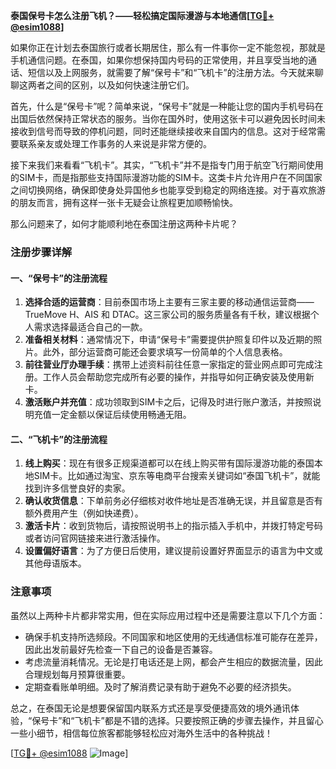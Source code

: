 **泰国保号卡怎么注册飞机？——轻松搞定国际漫游与本地通信[[TG💪+ @esim1088](https://t.me/s/esim1088)]**

如果你正在计划去泰国旅行或者长期居住，那么有一件事你一定不能忽视，那就是手机通信问题。在泰国，如果你想保持国内号码的正常使用，并且享受当地的通话、短信以及上网服务，就需要了解“保号卡”和“飞机卡”的注册方法。今天就来聊聊这两者之间的区别，以及如何快速注册它们。

首先，什么是“保号卡”呢？简单来说，“保号卡”就是一种能让您的国内手机号码在出国后依然保持正常状态的服务。当你在国外时，使用这张卡可以避免因长时间未接收到信号而导致的停机问题，同时还能继续接收来自国内的信息。这对于经常需要联系亲友或处理工作事务的人来说是非常方便的。

接下来我们来看看“飞机卡”。其实，“飞机卡”并不是指专门用于航空飞行期间使用的SIM卡，而是指那些支持国际漫游功能的SIM卡。这类卡片允许用户在不同国家之间切换网络，确保即使身处异国他乡也能享受到稳定的网络连接。对于喜欢旅游的朋友而言，拥有这样一张卡无疑会让旅程更加顺畅愉快。

那么问题来了，如何才能顺利地在泰国注册这两种卡片呢？

### 注册步骤详解

#### 一、“保号卡”的注册流程
1. **选择合适的运营商**：目前泰国市场上主要有三家主要的移动通信运营商——TrueMove H、AIS 和 DTAC。这三家公司的服务质量各有千秋，建议根据个人需求选择最适合自己的一款。
2. **准备相关材料**：通常情况下，申请“保号卡”需要提供护照复印件以及近期的照片。此外，部分运营商可能还会要求填写一份简单的个人信息表格。
3. **前往营业厅办理手续**：携带上述资料前往任意一家指定的营业网点即可完成注册。工作人员会帮助您完成所有必要的操作，并指导如何正确安装及使用新卡。
4. **激活账户并充值**：成功领取到SIM卡之后，记得及时进行账户激活，并按照说明充值一定金额以保证后续使用畅通无阻。

#### 二、“飞机卡”的注册流程
1. **线上购买**：现在有很多正规渠道都可以在线上购买带有国际漫游功能的泰国本地SIM卡。比如通过淘宝、京东等电商平台搜索关键词如“泰国飞机卡”，就能找到许多信誉良好的卖家。
2. **确认收货信息**：下单前务必仔细核对收件地址是否准确无误，并且留意是否有额外费用产生（例如快递费）。
3. **激活卡片**：收到货物后，请按照说明书上的指示插入手机中，并拨打特定号码或者访问官网链接来进行激活操作。
4. **设置偏好语言**：为了方便日后使用，建议提前设置好界面显示的语言为中文或其他母语版本。

### 注意事项
虽然以上两种卡片都非常实用，但在实际应用过程中还是需要注意以下几个方面：
- 确保手机支持所选频段。不同国家和地区使用的无线通信标准可能存在差异，因此出发前最好先检查一下自己的设备是否兼容。
- 考虑流量消耗情况。无论是打电话还是上网，都会产生相应的数据流量，因此合理规划每月预算很重要。
- 定期查看账单明细。及时了解消费记录有助于避免不必要的经济损失。

总之，在泰国无论是想要保留国内联系方式还是享受便捷高效的境外通讯体验，“保号卡”和“飞机卡”都是不错的选择。只要按照正确的步骤去操作，并且留心一些小细节，相信每位旅客都能够轻松应对海外生活中的各种挑战！

[[TG💪+ @esim1088](https://t.me/s/esim1088) ![Image](https://i.postimg.cc/4NQfJmqS/Snipaste-2025-05-13-00-14-12.png)]